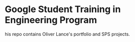 # Google Student Training in Engineering Program

his repo contains Oliver Lance's portfolio and SPS projects.
